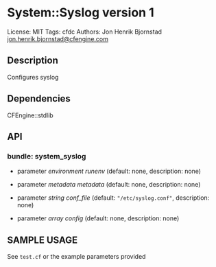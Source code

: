 # System::Syslog version 1

License: MIT
Tags: cfdc
Authors: Jon Henrik Bjornstad <jon.henrik.bjornstad@cfengine.com>

## Description
Configures syslog

## Dependencies
CFEngine::stdlib

## API
### bundle: system_syslog
* parameter _environment_ *runenv* (default: none, description: none)

* parameter _metadata_ *metadata* (default: none, description: none)

* parameter _string_ *conf_file* (default: `"/etc/syslog.conf"`, description: none)

* parameter _array_ *config* (default: none, description: none)


## SAMPLE USAGE
See `test.cf` or the example parameters provided

